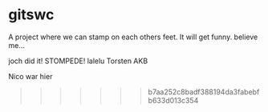 # gitswc
A project where we can stamp on each others feet.
It will get funny. believe me...

joch did it!
STOMPEDE! lalelu
Torsten AKB




Nico war hier
>>>>>>> b7aa252c8badf388194da3fabebfb633d013c354
